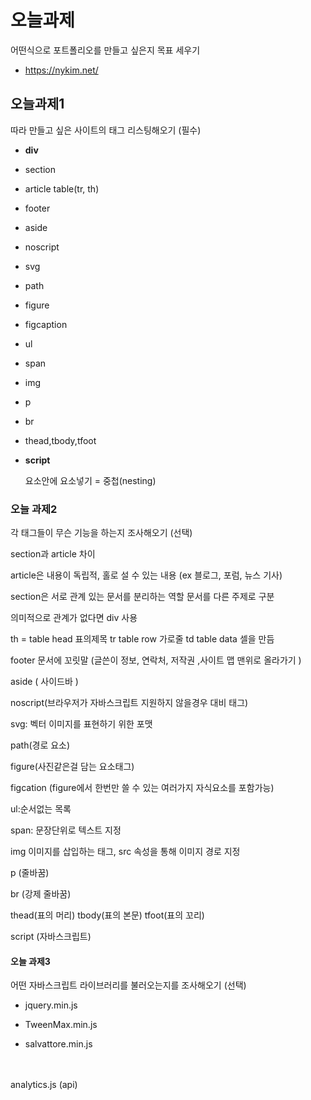 <h1>오늘과제</h1>

어떤식으로 포트폴리오를 만들고 싶은지 목표 세우기

 
- https://nykim.net/


<h2> 오늘과제1 </h2>

따라 만들고 싶은 사이트의 태그 리스팅해오기 (필수)

- <strong>div</strong>
- <p>section</p>
- <p> article table(tr, th)</p>
- <p>footer</p>
- <p>aside</p>
- <p>noscript</p>
- <p>svg</p>
- <p>path</p>
- <p>figure</p>
- <p>figcaption</p>
- <p>ul</p>
- <p>span</p>
- <p>img</p>
- <p>p</p>
- <p>br</p>
- <p>thead,tbody,tfoot</p>
- <p><strong>script</strong></p> 요소안에 요소넣기 = 중첩(nesting)


<h3>오늘 과제2</h3>

각 태그들이 무슨 기능을 하는지 조사해오기 (선택)

section과 article 차이

article은 내용이 독립적, 홀로 설 수 있는 내용 (ex 블로그, 포럼, 뉴스 기사)

section은 서로 관계 있는 문서를 분리하는 역할 문서를 다른 주제로 구분

의미적으로 관계가 없다면 div 사용

th = table head 표의제목
tr table row 가로줄
td table data 셀을 만듬

footer 문서에 꼬릿말 (글쓴이 정보, 연락처, 저작권 ,사이트 맵 맨위로 올라가기 )

aside ( 사이드바 )

noscript(브라우저가 자바스크립트 지원하지 않을경우 대비 태그)

svg: 벡터 이미지를 표현하기 위한 포맷

path(경로 요소)

figure(사진같은걸 담는 요소태그)

figcation (figure에서 한번만 쓸 수 있는 여러가지 자식요소를 포함가능)

ul:순서없는 목록

span: 문장단위로 텍스트 지정

img 이미지를 삽입하는 태그, src 속성을 통해 이미지 경로 지정

p (줄바꿈)

br (강제 줄바꿈)

thead(표의 머리)
tbody(표의 본문)
tfoot(표의 꼬리)

script (자바스크립트)

<h4>오늘 과제3</h4>
어떤 자바스크립트 라이브러리를 불러오는지를 조사해오기 (선택)


- <p>jquery.min.js</p> 
- <p>TweenMax.min.js</p>  
- <p>salvattore.min.js</p>
<br></br>
analytics.js (api)




